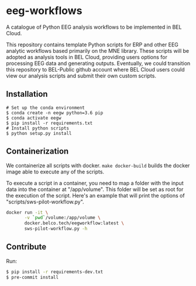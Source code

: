 # eeg-workflows
A catalogue of Python EEG analysis workflows to be implemented in BEL Cloud.

This repository contains template Python scripts for ERP and other EEG
analytic workflows based primarily on the MNE library. These scripts will
be adopted as analysis tools in BEL Cloud, providing users options for
processing EEG data and generating outputs. Eventually, we could transition
this repository to BEL-Public github account where BEL Cloud users could
view our analysis scripts and submit their own custom scripts.

## Installation
```
# Set up the conda environment
$ conda create -n eegw python=3.6 pip
$ conda activate eegw
$ pip install -r requirements.txt
# Install python scripts
$ python setup.py install
```

## Containerization

We containerize all scripts with docker.  `make docker-build` builds the docker
image able to execute any of the scripts.

To execute a script in a container, you need to map a folder with the input
data into the container at "/app/volume".  This folder will be set as root for
the execution of the script.  Here's an example that will print the options of
"scripts/sws-pilot-workflow.py".

```bash
docker run -it \
       -v `pwd`/volume:/app/volume \
       docker.belco.tech/eegworkflow:latest \
       sws-pilot-workflow.py -h
```

## Contribute

Run:
```bash
$ pip install -r requirements-dev.txt
$ pre-commit install
```
